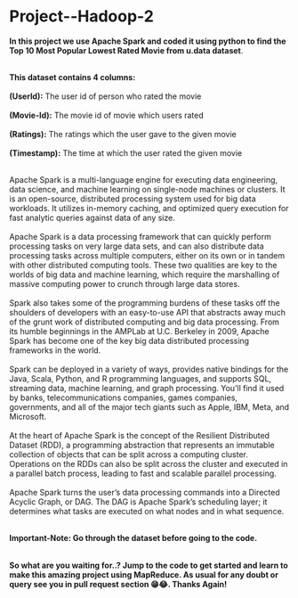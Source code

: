 # Project--Hadoop-2

<table>

 **In this project we use Apache Spark and coded it using python to find the Top 10 Most Popular Lowest Rated Movie from u.data dataset**.<br></br>
 
  **This dataset contains 4 columns:** <br></br>
  **(UserId):** The user id of person who rated the movie<br></br>
  **(Movie-Id):** The movie id of movie which users rated<br></br>
  **(Ratings):** The ratings which the user gave to the given movie<br></br>
  **(Timestamp):** The time at which the user rated the given movie<br></br>
  
  
Apache Spark is a multi-language engine for executing data engineering, data science, and machine learning on single-node machines or clusters.
It is an open-source, distributed processing system used for big data workloads. It utilizes in-memory caching, and optimized query execution for fast analytic queries against data of any size.<br></br>
Apache Spark is a data processing framework that can quickly perform processing tasks on very large data sets, and can also distribute data processing tasks across multiple computers, either on its own or in tandem with other distributed computing tools. These two qualities are key to the worlds of big data and machine learning, which require the marshalling of massive computing power to crunch through large data stores.<br></br>
Spark also takes some of the programming burdens of these tasks off the shoulders of developers with an easy-to-use API that abstracts away much of the grunt work of distributed computing and big data processing.
From its humble beginnings in the AMPLab at U.C. Berkeley in 2009, Apache Spark has become one of the key big data distributed processing frameworks in the world.<br></br> Spark can be deployed in a variety of ways, provides native bindings for the Java, Scala, Python, and R programming languages, and supports SQL, streaming data, machine learning, and graph processing. You’ll find it used by banks, telecommunications companies, games companies, governments, and all of the major tech giants such as Apple, IBM, Meta, and Microsoft.<br></br>
At the heart of Apache Spark is the concept of the Resilient Distributed Dataset (RDD), a programming abstraction that represents an immutable collection of objects that can be split across a computing cluster. Operations on the RDDs can also be split across the cluster and executed in a parallel batch process, leading to fast and scalable parallel processing.<br></br>
Apache Spark turns the user’s data processing commands into a Directed Acyclic Graph, or DAG. The DAG is Apache Spark’s scheduling layer; it determines what tasks are executed on what nodes and in what sequence.<br></br>

 **Important-Note: Go through the dataset before going to the code.**

</table>


**So what are you waiting for..? Jump to the code to get started and learn to make this amazing project using MapReduce. As usual for any doubt or query see you in pull request section 😁😂. Thanks Again!**
